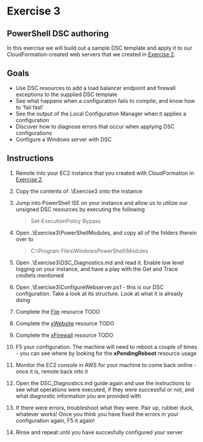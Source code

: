 # Exercise 3

## PowerShell DSC authoring

In this exercise we will build out a sample DSC template and apply it to our CloudFormation-created web servers that we created in [Exercise 2](https://github.com/andrewabest/AWS-Workshop/blob/master/Exercise2.md).

## Goals

* Use DSC resources to add a load balancer endpoint and firewall exceptions to the supplied DSC template
* See what happens when a configuration fails to compile, and know how to 'fail fast'
* See the output of the Local Configuration Manager when it applies a configuration
* Discover how to diagnose errors that occur when applying DSC configurations
* Configure a Windows server with DSC

## Instructions

1. Remote into your EC2 instance that you created with CloudFormation in [Exercise 2](https://github.com/andrewabest/AWS-Workshop/blob/master/Exercise2.md).
2. Copy the contents of .\Exercise3 onto the instance
3. Jump into PowerShell ISE on your instance and allow us to utilize our unsigned DSC resources by executing the following

   > Set-ExecutionPolicy Bypass

4. Open .\Exercise3\PowerShellModules, and copy all of the folders therein over to 

	> C:\Program Files\WindowsPowerShell\Modules
5. Open .\Exercise3\DSC_Diagnostics.md and read it. Enable low level logging on your instance, and have a play with the Get and Trace cmdlets mentioned
6. Open .\Exercise3\ConfigureWebserver.ps1 - this is our DSC configuration. Take a look at its structure. Look at what it is already doing
7. Complete the [File](https://technet.microsoft.com/en-au/library/dn282129.aspx) resource TODO
8. Complete the [xWebsite](https://gallery.technet.microsoft.com/scriptcenter/xWebAdministration-Module-3c8bb6be) resource TODO
9. Complete the [xFirewall](https://gallery.technet.microsoft.com/scriptcenter/xNetworking-Module-818b3583) resource TODO
10. F5 your configuration. The machine will need to reboot a couple of times - you can see where by looking for the **xPendingReboot** resource usage
11. Monitor the EC2 console in AWS for your machine to come back online - once it is, remote back into it
12. Open the DSC_Diagnostics.md guide again and use the instructions to see what operations were executed, if they were successful or not, and what diagnostic information you are provided with
13. If there were errors, troubleshoot what they were. Pair up, rubber duck, whatever works! Once you think you have fixed the errors in your configuration again, F5 it again!
14. Rinse and repeat until you have succesfully configured your server

